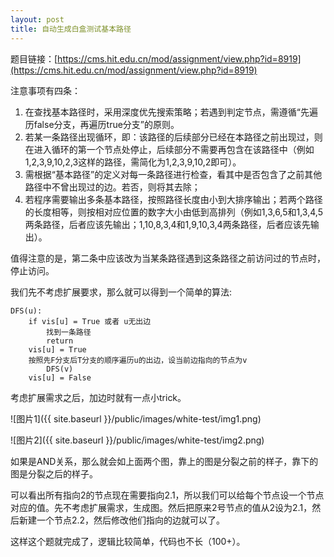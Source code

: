 ```yaml
---
layout: post
title: 自动生成白盒测试基本路径
---
```


题目链接：[https://cms.hit.edu.cn/mod/assignment/view.php?id=8919](https://cms.hit.edu.cn/mod/assignment/view.php?id=8919)

注意事项有四条：

1. 在查找基本路径时，采用深度优先搜索策略；若遇到判定节点，需遵循“先遍历false分支，再遍历true分支”的原则。
2. 若某一条路径出现循环，即：该路径的后续部分已经在本路径之前出现过，则在进入循环的第一个节点处停止，后续部分不需要再包含在该路径中（例如1,2,3,9,10,2,3这样的路径，需简化为1,2,3,9,10,2即可）。
3. 需根据“基本路径”的定义对每一条路径进行检查，看其中是否包含了之前其他路径中不曾出现过的边。若否，则将其去除；
4. 若程序需要输出多条基本路径，按照路径长度由小到大排序输出；若两个路径的长度相等，则按相对应位置的数字大小由低到高排列（例如1,3,6,5和1,3,4,5两条路径，后者应该先输出；1,10,8,3,4和1,9,10,3,4两条路径，后者应该先输出）。

值得注意的是，第二条中应该改为当某条路径遇到这条路径之前访问过的节点时，停止访问。

我们先不考虑扩展要求，那么就可以得到一个简单的算法:

```
DFS(u):
    if vis[u] = True 或者 u无出边
        找到一条路径
        return
    vis[u] = True
    按照先F分支后T分支的顺序遍历u的出边，设当前边指向的节点为v
        DFS(v)
    vis[u] = False
```

考虑扩展需求之后，加边时就有一点小trick。

![图片1]({{ site.baseurl }}/public/images/white-test/img1.png)

![图片2]({{ site.baseurl }}/public/images/white-test/img2.png)

如果是AND关系，那么就会如上面两个图，靠上的图是分裂之前的样子，靠下的图是分裂之后的样子。

可以看出所有指向2的节点现在需要指向2.1，所以我们可以给每个节点设一个节点对应的值。先不考虑扩展需求，生成图。然后把原来2号节点的值从2设为2.1，然后新建一个节点2.2，然后修改他们指向的边就可以了。

这样这个题就完成了，逻辑比较简单，代码也不长（100+）。

